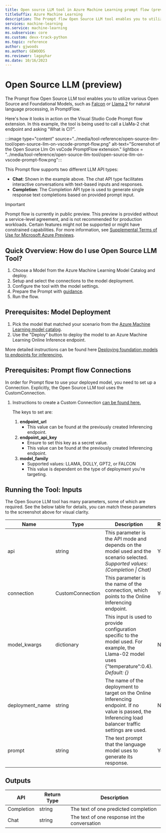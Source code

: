 ```yaml
---
title: Open source LLM tool in Azure Machine Learning prompt flow (preview)
titleSuffix: Azure Machine Learning
description: The Prompt flow Open Source LLM tool enables you to utilize various Open Source and Foundational Models.
services: machine-learning
ms.service: machine-learning
ms.subservice: core
ms.custom: devx-track-python
ms.topic: reference
author: gjwoods
ms.author: GEWOODS
ms.reviewer: lagayhar
ms.date: 10/16/2023
---
```


# Open Source LLM (preview)
The Prompt flow Open Source LLM tool enables you to utilize various Open Source and Foundational Models, such as [Falcon](https://aka.ms/AAlc25c) or [Llama 2](https://aka.ms/AAlc258) for natural language processing, in PromptFlow.

Here's how it looks in action on the Visual Studio Code Prompt flow extension. In this example, the tool is being used to call a LlaMa-2 chat endpoint and asking "What is CI?".

:::image type="content" source="../media/tool-reference/open-source-llm-tool/open-source-llm-on-vscode-prompt-flow.png" alt-text="Screenshot of the Open Source Llm On vsCode PromptFlow extension." lightbox = "../media/tool-reference/open-source-llm-tool/open-source-llm-on-vscode-prompt-flow.png":::

This Prompt flow supports two different LLM API types:

- **Chat**: Shown in the example above. The chat API type facilitates interactive conversations with text-based inputs and responses.
- **Completion**: The Completion API type is used to generate single response text completions based on provided prompt input.

> [!IMPORTANT]
> Prompt flow is currently in public preview. This preview is provided without a service-level agreement, and is not recommended for production workloads. Certain features might not be supported or might have constrained capabilities.
> For more information, see [Supplemental Terms of Use for Microsoft Azure Previews](https://azure.microsoft.com/support/legal/preview-supplemental-terms/).

## Quick Overview: How do I use Open Source LLM Tool?

1. Choose a Model from the Azure Machine Learning Model Catalog and deploy.
2. Setup and select the connections to the model deployment.
3. Configure the tool with the model settings.
4. Prepare the Prompt with [guidance](./prompt-tool.md#how-to-write-prompt).
5. Run the flow.

## Prerequisites: Model Deployment

1. Pick the model that matched your scenario from the [Azure Machine Learning model catalog](https://ml.azure.com/model/catalog).
2. Use the "Deploy" button to deploy the model to an Azure Machine Learning Online Inference endpoint.

More detailed instructions can be found here [Deploying foundation models to endpoints for inferencing.](../../how-to-use-foundation-models.md#deploying-foundation-models-to-endpoints-for-inferencing)

## Prerequisites: Prompt flow Connections

In order for Prompt flow to use your deployed model, you need to set up a Connection. Explicitly, the Open Source LLM tool uses the CustomConnection.

1. Instructions to create a Custom Connection [can be found here.](https://microsoft.github.io/promptflow/how-to-guides/manage-connections.html#create-a-connection)

    The keys to set are:

    1. **endpoint_url**
        - This value can be found at the previously created Inferencing endpoint.
    2. **endpoint_api_key**
        - Ensure to set this key as a secret value.
        - This value can be found at the previously created Inferencing endpoint.
    3. **model_family**
        - Supported values: LLAMA, DOLLY, GPT2, or FALCON
        - This value is dependent on the type of deployment you're targeting.

## Running the Tool: Inputs

The Open Source LLM tool has many parameters, some of which are required. See the below table for details, you can match these parameters to the screenshot above for visual clarity.

| Name | Type | Description | Required |
|------|------|-------------|----------|
| api | string | This parameter is the API mode and depends on the model used and the scenario selected. *Supported values: (Completion \| Chat)* | Yes |
| connection | CustomConnection | This parameter is the name of the connection, which points to the Online Inferencing endpoint. | Yes |
| model_kwargs | dictionary | This input is used to provide configuration specific to the model used. For example, the Llama-02 model uses {\"temperature\":0.4}. *Default: {}* | No |
| deployment_name | string | The name of the deployment to target on the Online Inferencing endpoint. If no value is passed, the Inferencing load balancer traffic settings are used. | No |
| prompt | string | The text prompt that the language model uses to generate its response. | Yes |

## Outputs

| API        | Return Type | Description                              |
|------------|-------------|------------------------------------------|
| Completion | string      | The text of one predicted completion     |
| Chat       | string      | The text of one response int the conversation |
